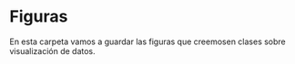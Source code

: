 # Figuras

En esta carpeta vamos a guardar las figuras que creemosen clases sobre visualización de datos.